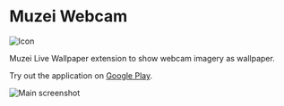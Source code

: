 Muzei Webcam
============

![Icon][3]

Muzei Live Wallpaper extension to show webcam imagery as wallpaper.

Try out the application on [Google Play][2].

![Main screenshot][1]

[1]: https://lh3.ggpht.com/NDPn3uoUN1b0AE-e2vKRZk1b8JM3jvZhtckcqer9vfhIpv5vAyenJ9Cepo3oOSfFjjc=h900-rw
[2]: https://play.google.com/store/apps/details?id=net.luxteam.muzeiwebcam
[3]: https://lh5.ggpht.com/N6pBKpo4JHCrDbQ25Ohxx_8M6wVtMg9DaJjW_q0cbTswy7lxV69k7oM9D4H6rNa75Q=w512-rw
